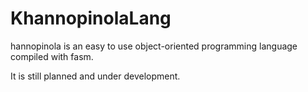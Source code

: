 # KhannopinolaLang
hannopinola is an easy to use object-oriented programming language compiled with fasm.

It is still planned and under development.

